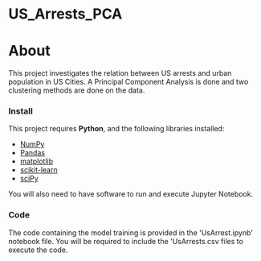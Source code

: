 # US_Arrests_PCA

# About
This project investigates the relation between US arrests and urban population in US Cities. A Principal Component Analysis is done and two clustering methods are done on the data.

### Install
This project requires **Python**, and the following libraries installed:

- [NumPy](http://www.numpy.org/)
- [Pandas](http://pandas.pydata.org/)
- [matplotlib](http://matplotlib.org/)
- [scikit-learn](http://scikit-learn.org/stable/)
- [sciPy](https://www.scipy.org/)

You will also need to have software to run and execute Jupyter Notebook.

### Code

The code containing the model training is provided in the 'UsArrest.ipynb' notebook file. You will be required to include the 'UsArrests.csv files to execute the code. 


